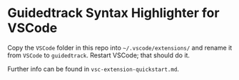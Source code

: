 # Guidedtrack Syntax Highlighter for VSCode

Copy the `VSCode` folder in this repo into `~/.vscode/extensions/` and rename it from `VSCode` to `guidedtrack`. Restart VSCode; that should do it. 

Further info can be found in `vsc-extension-quickstart.md`.



